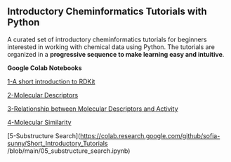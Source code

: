 ##  Introductory Cheminformatics Tutorials with Python

A curated set of introductory cheminformatics tutorials for beginners interested in working with chemical data using Python. The tutorials are organized in a **progressive sequence to make learning easy and intuitive**.

**Google Colab Notebooks**

[1-A short introduction to RDKit](https://colab.research.google.com/github/sofia-sunny/Introductory_Tutorials/blob/main/01_Intro_ChemInfo.ipynb)

[2-Molecular Descriptors](https://colab.research.google.com/github/sofia-sunny/Introductory_Tutorials/blob/main/02_Molecular_Descriptors.ipynb)

[3-Relationship between Molecular Descriptors and Activity](https://colab.research.google.com/github/sofia-sunny/Introductory_Tutorials/blob/main/03_Descriptor_Activity_Relation.ipynb)

[4-Molecular Similarity](https://colab.research.google.com/github/sofia-sunny/Introductory_Tutorials/blob/main/04_Molecular_Similarity.ipynb)

[5-Substructure Search](https://colab.research.google.com/github/sofia-sunny/Short_Introductory_Tutorials
/blob/main/05_substructure_search.ipynb)
